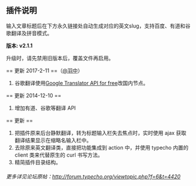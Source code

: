 ## 插件说明 ##

输入文章标题后在下方永久链接处自动生成对应的英文slug，支持百度、有道和谷歌翻译及拼音模式。

 **版本: v2.1.1**
 
 升级时，请先禁用旧版本后，覆盖文件再启用。
 
== 更新 2017-2-11 ==（[@羽中](https://github.com/jzwalk)）

 1. 谷歌翻译使用[Google Translator API for free](https://github.com/statickidz/php-google-translate-free)改国内节点。

== 更新 2014-12-10 ==

 1. 增加有道、谷歌等翻译 API

== 更新 ==

 1. 把插件原来后台静默翻译，转为标题输入栏失去焦点时，实时使用 ajax 获取翻译结果显示在缩略名输入栏中。
 2. 去除原来英文翻译类，直接把功能集成到 action 中，并使用 typecho 内置的 client 类来代替原生的 curl 书写方法。
 3. 精简插件目录结构。

###### 更多详见论坛原帖：http://forum.typecho.org/viewtopic.php?f=6&t=4420